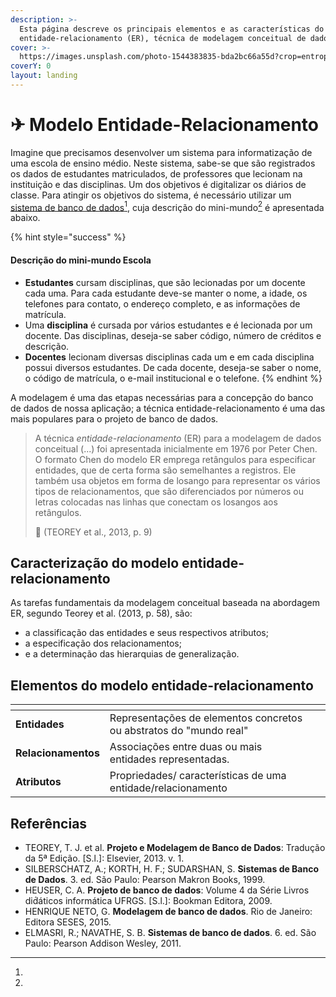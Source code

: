```yaml
---
description: >-
  Esta página descreve os principais elementos e as características do modelo
  entidade-relacionamento (ER), técnica de modelagem conceitual de dados.
cover: >-
  https://images.unsplash.com/photo-1544383835-bda2bc66a55d?crop=entropy&cs=tinysrgb&fm=jpg&ixid=MnwxOTcwMjR8MHwxfHNlYXJjaHwxfHxkYXRhYmFzZXxlbnwwfHx8fDE2Nzk0OTQ5NDM&ixlib=rb-4.0.3&q=80
coverY: 0
layout: landing
---
```


# ✈ Modelo Entidade-Relacionamento

Imagine que precisamos desenvolver um sistema para informatização de uma escola de ensino médio. Neste sistema, sabe-se que são registrados os dados de estudantes matriculados, de professores que lecionam na instituição e das disciplinas. Um dos objetivos é digitalizar os diários de classe. Para atingir os objetivos do sistema, é necessário utilizar um [sistema de banco de dados](#user-content-fn-1)[^1], cuja descrição do mini-mundo[^2] é apresentada abaixo.

{% hint style="success" %}
#### **Descrição do mini-mundo Escola**

* **Estudantes** cursam disciplinas, que são lecionadas por um docente cada uma. Para cada estudante deve-se manter o nome, a idade, os telefones para contato, o endereço completo, e as informações de matrícula.&#x20;
* Uma **disciplina** é cursada por vários estudantes e é lecionada por um docente. Das disciplinas, deseja-se saber código, número de créditos e descrição.
* **Docentes** lecionam diversas disciplinas cada um e em cada disciplina possui diversos estudantes. De cada docente, deseja-se saber o nome, o código de matrícula, o e-mail institucional e o telefone.
{% endhint %}

A modelagem é uma das etapas necessárias para a concepção do banco de dados de nossa aplicação; a técnica entidade-relacionamento é uma das mais populares para o projeto de banco de dados.&#x20;

> A técnica _entidade-relacionamento_ (ER) para a modelagem de dados conceitual (...) foi apresentada inicialmente em 1976 por Peter Chen. O formato Chen do modelo ER emprega retângulos para especificar entidades, que de certa forma são semelhantes a registros. Ele também usa objetos em forma de losango para representar os vários tipos de relacionamentos, que são diferenciados por números ou letras colocadas nas linhas que conectam os losangos aos retângulos.
>
> 💬 (TEOREY et al., 2013, p. 9)

## Caracterização do modelo entidade-relacionamento

As tarefas fundamentais da modelagem conceitual baseada na abordagem ER, segundo Teorey et al. (2013, p. 58), são:&#x20;

* a classificação das entidades e seus respectivos atributos;
* a especificação dos relacionamentos;
* e a determinação das hierarquias de generalização.

## Elementos do modelo entidade-relacionamento

<table data-view="cards"><thead><tr><th></th><th></th><th></th></tr></thead><tbody><tr><td><strong>Entidades</strong></td><td>Representações de elementos concretos ou abstratos do "mundo real"</td><td></td></tr><tr><td><strong>Relacionamentos</strong></td><td>Associações entre duas ou mais entidades representadas.</td><td></td></tr><tr><td><strong>Atributos</strong></td><td>Propriedades/ características de uma entidade/relacionamento</td><td></td></tr></tbody></table>



## Referências

* TEOREY, T. J. et al. **Projeto e Modelagem de Banco de Dados**: Tradução da 5ª Edição. \[S.l.]: Elsevier, 2013. v. 1.
* SILBERSCHATZ, A.; KORTH, H. F.; SUDARSHAN, S. **Sistemas de Banco de Dados**. 3. ed. São Paulo: Pearson Makron Books, 1999.
* HEUSER, C. A. **Projeto de banco de dados**: Volume 4 da Série Livros did́áticos informática UFRGS. \[S.l.]: Bookman Editora, 2009.
* HENRIQUE NETO, G. **Modelagem de banco de dados**. Rio de Janeiro: Editora SESES, 2015.
* ELMASRI, R.; NAVATHE, S. B. **Sistemas de banco de dados**. 6. ed. São Paulo: Pearson Addison Wesley, 2011.

[^1]: 

[^2]: 

